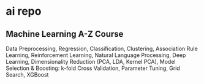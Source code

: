 # ai repo
## Machine Learning A-Z Course
Data Preprocessing, Regression, Classification, Clustering, Association Rule Learning, Reinforcement Learning, Natural Language Processing, Deep Learning, Dimensionality Reduction (PCA, LDA, Kernel PCA), Model Selection & Boosting: k-fold Cross Validation, Parameter Tuning, Grid Search, XGBoost
